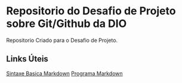 # Repositorio do Desafio de Projeto sobre Git/Github da DIO
Repositorio Criado para o Desafio de Projeto.

## Links Úteis
[Sintaxe Basica Markdown](http://www.markdownguide.org/basic-syntax/)
[Programa Markdown](https://joplinapp.org/)
